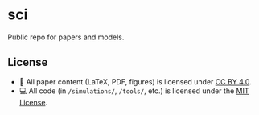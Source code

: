 # sci
Public repo for papers and models.

## License

- 📄 All paper content (LaTeX, PDF, figures) is licensed under [CC BY 4.0](https://creativecommons.org/licenses/by/4.0/).
- 💻 All code (in `/simulations/`, `/tools/`, etc.) is licensed under the [MIT License](LICENSE-code.md).

